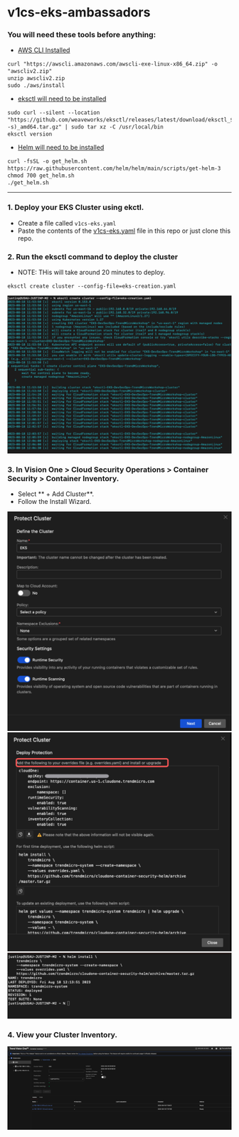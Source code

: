 # v1cs-eks-ambassadors

### You will need these tools before anything:
- [AWS CLI Installed](https://docs.aws.amazon.com/cli/latest/userguide/getting-started-install.html)
```
curl "https://awscli.amazonaws.com/awscli-exe-linux-x86_64.zip" -o "awscliv2.zip"
unzip awscliv2.zip
sudo ./aws/install

```
- [eksctl will need to be installed](https://eksctl.io/)
```
sudo curl --silent --location "https://github.com/weaveworks/eksctl/releases/latest/download/eksctl_$(uname -s)_amd64.tar.gz" | sudo tar xz -C /usr/local/bin
eksctl version
```

- [Helm will need to be installed](https://helm.sh/docs/intro/install/)
```
curl -fsSL -o get_helm.sh https://raw.githubusercontent.com/helm/helm/main/scripts/get-helm-3
chmod 700 get_helm.sh
./get_helm.sh      
```

----

### 1. Deploy your EKS Cluster using ekctl.
- Create a file called ```v1cs-eks.yaml```
- Paste the contents of the [v1cs-eks.yaml](https://github.com/JustinDPerkins/v1cs-eks-ambassadors/blob/main/v1cs-eks.yaml) file in this repo or just clone this repo.

### 2. Run the eksctl command to deploy the cluster
- NOTE: THis will take around 20 minutes to deploy.

```
eksctl create cluster --config-file=eks-creation.yaml
```
![Scanner-Multi-Region](images/eks1.jpg)

### 3. In **Vision One > Cloud Security Operations > Container Security > Container Inventory**.
- Select ** + Add Cluster**.
- Follow the Install Wizard.

![Scanner-Multi-Region](images/wizard1.jpg)
![Scanner-Multi-Region](images/wizard2.jpg)
![Scanner-Multi-Region](images/eks2.jpg)

### 4. View your Cluster Inventory.

![Scanner-Multi-Region](images/eks-final.jpg)

